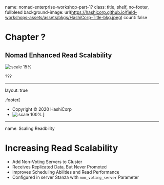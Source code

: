 name: nomad-enterprise-workshop-part-1?
class: title, shelf, no-footer, fullbleed
background-image: url(https://hashicorp.github.io/field-workshops-assets/assets/bkgs/HashiCorp-Title-bkg.jpeg)
count: false

# Chapter ?
## Nomad Enhanced Read Scalability

![:scale 15%](https://hashicorp.github.io/field-workshops-assets/assets/logos/logo_nomad.png)

???


---
layout: true

.footer[
- Copyright © 2020 HashiCorp
- ![:scale 100%](https://hashicorp.github.io/field-workshops-assets/assets/logos/HashiCorp_Icon_Black.svg)
]

---
name: Scaling Readbility
# Increasing Read Scalability

* Add Non-Voting Servers to Cluster
* Receives Replicated Data, But Never Promoted
* Improves Scheduling Abilities and Read Performance
* Configured in server Stanza with `non_voting_server` Parameter
